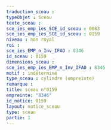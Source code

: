 ```yaml
---
traduction_sceau : 
typeObjet : Sceau
texte_sceau : 
sce_ies_emp_ies_SCE_id_sceau : 0083
sce_ies_emp_ies_SCE_id_sceau : 0159
niveau : non royal
roi : 
sce_ies_EMP_n_Inv_IFAO : 8346
id_sceau : 0159
dimensions_sceau : 
sce_ies_emp_ies_EMP_n_Inv_IFAO : 8346
motif : indéterminé
type_sceau : cylindre (empreinte)
remarque : 
title: sceau n°0159
empreinte: "8346"
id_notice: 0159
layout: notice_sceau
type: sceau
partie: 1
---
```


